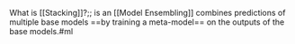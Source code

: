 What is [[Stacking]]?;; is an [[Model Ensembling]] combines predictions of multiple base models ==by training a meta-model== on the outputs of the base models.#ml
